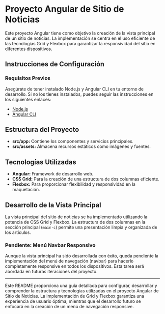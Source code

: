 # Proyecto Angular de Sitio de Noticias

Este proyecto Angular tiene como objetivo la creación de la vista principal de un sitio de noticias. La implementación se centra en el uso eficiente de las tecnologías Grid y Flexbox para garantizar la responsividad del sitio en diferentes dispositivos.

## Instrucciones de Configuración

### Requisitos Previos
Asegúrate de tener instalado Node.js y Angular CLI en tu entorno de desarrollo. Si no los tienes instalados, puedes seguir las instrucciones en los siguientes enlaces:
- [Node.js](https://nodejs.org/)
- [Angular CLI](https://angular.io/cli)

## Estructura del Proyecto
- **src/app:** Contiene los componentes y servicios principales.
- **src/assets:** Almacena recursos estáticos como imágenes y fuentes.

## Tecnologías Utilizadas
- **Angular:** Framework de desarrollo web.
- **CSS Grid:** Para la creación de una estructura de dos columnas eficiente.
- **Flexbox:** Para proporcionar flexibilidad y responsividad en la maquetación.

## Desarrollo de la Vista Principal
La vista principal del sitio de noticias se ha implementado utilizando la potencia de CSS Grid y Flexbox. La estructura de dos columnas en la sección principal (`main-c`) permite una presentación limpia y organizada de los artículos.

### Pendiente: Menú Navbar Responsivo
Aunque la vista principal ha sido desarrollada con éxito, queda pendiente la implementación del menú de navegación (navbar) para hacerlo completamente responsive en todos los dispositivos. Esta tarea será abordada en futuras iteraciones del proyecto.

---

Este README proporciona una guía detallada para configurar, desarrollar y comprender la estructura y tecnologías utilizadas en el proyecto Angular de Sitio de Noticias. La implementación de Grid y Flexbox garantiza una experiencia de usuario óptima, mientras que el desarrollo futuro se enfocará en la creación de un menú de navegación responsive.